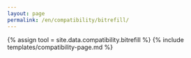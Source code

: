 ```yaml
---
layout: page
permalink: /en/compatibility/bitrefill/
---
```

{% assign tool = site.data.compatibility.bitrefill %}
{% include templates/compatibility-page.md %}
